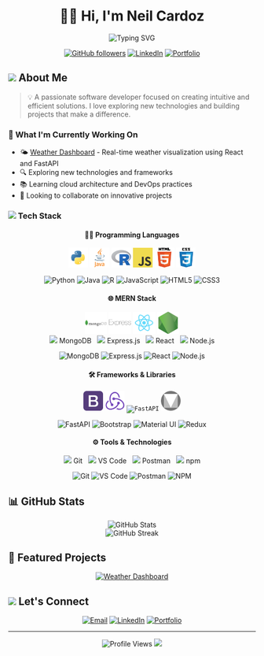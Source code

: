 # <div align="center">👨‍💻 Hi, I'm Neil Cardoz</div>

<div align="center">
  <img src="https://readme-typing-svg.demolab.com?font=Fira+Code&weight=600&size=22&duration=3000&pause=1000&color=3F91F7&center=true&vCenter=true&random=false&width=435&lines=Full+Stack+Developer+⚡;Software+Engineer+💻;Tech+Enthusiast+🚀" alt="Typing SVG" />
</div>

<!-- Custom CSS for hover effects -->


<div align="center">
  
[![GitHub followers](https://img.shields.io/github/followers/Neil-Cardoz?style=social)](https://github.com/Neil-Cardoz)
[![LinkedIn](https://img.shields.io/badge/LinkedIn-Connect-blue)](https://www.linkedin.com/in/neil-cardoz)
[![Portfolio](https://img.shields.io/badge/Portfolio-Visit-success)](https://neil-cardoz.github.io)

</div>

## <img src="https://media.giphy.com/media/hvRJCLFzcasrR4ia7z/giphy.gif" width="28"> About Me

> 💡 A passionate software developer focused on creating intuitive and efficient solutions. I love exploring new technologies and building projects that make a difference.

### 🎯 What I'm Currently Working On

- 🌤️ [Weather Dashboard](https://github.com/Neil-Cardoz/Weather-Dashboard) - Real-time weather visualization using React and FastAPI
- 🔍 Exploring new technologies and frameworks
- 📚 Learning cloud architecture and DevOps practices
- 🤝 Looking to collaborate on innovative projects

### <img src="https://media2.giphy.com/media/QssGEmpkyEOhBCb7e1/giphy.gif?cid=ecf05e47a0n3gi1bfqntqmob8g9aid1oyj2wr3ds3mg700bl&rid=giphy.gif" width ="25"> Tech Stack

<div align="center">

#### 👨‍💻 Programming Languages

<div align="center" class="tech-stack">
  <code><img height="40" title="Python" src="https://raw.githubusercontent.com/github/explore/80688e429a7d4ef2fca1e82350fe8e3517d3494d/topics/python/python.png"></code>
  <code><img height="40" title="Java" src="https://raw.githubusercontent.com/github/explore/5b3600551e122a3277c2c5368af2ad5725ffa9a1/topics/java/java.png"></code>
  <code><img height="40" title="R" src="https://raw.githubusercontent.com/github/explore/80688e429a7d4ef2fca1e82350fe8e3517d3494d/topics/r/r.png"></code>
  <code><img height="40" title="JavaScript" src="https://raw.githubusercontent.com/github/explore/80688e429a7d4ef2fca1e82350fe8e3517d3494d/topics/javascript/javascript.png"></code>
  <code><img height="40" title="HTML5" src="https://raw.githubusercontent.com/github/explore/80688e429a7d4ef2fca1e82350fe8e3517d3494d/topics/html/html.png"></code>
  <code><img height="40" title="CSS3" src="https://raw.githubusercontent.com/github/explore/80688e429a7d4ef2fca1e82350fe8e3517d3494d/topics/css/css.png"></code>
</div>

![Python](https://img.shields.io/badge/Python-3776AB?style=for-the-badge&logo=python&logoColor=white)
![Java](https://img.shields.io/badge/Java-ED8B00?style=for-the-badge&logo=openjdk&logoColor=white)
![R](https://img.shields.io/badge/R-276DC3?style=for-the-badge&logo=r&logoColor=white)
![JavaScript](https://img.shields.io/badge/JavaScript-F7DF1E?style=for-the-badge&logo=javascript&logoColor=black)
![HTML5](https://img.shields.io/badge/HTML5-E34F26?style=for-the-badge&logo=html5&logoColor=white)
![CSS3](https://img.shields.io/badge/CSS3-1572B6?style=for-the-badge&logo=css3&logoColor=white)

#### 🌐 MERN Stack

<div align="center" class="tech-stack">
  <code><img height="45" title="MongoDB" src="https://raw.githubusercontent.com/github/explore/80688e429a7d4ef2fca1e82350fe8e3517d3494d/topics/mongodb/mongodb.png"></code>
  <code><img height="45" title="Express.js" src="https://raw.githubusercontent.com/github/explore/80688e429a7d4ef2fca1e82350fe8e3517d3494d/topics/express/express.png"></code>
  <code><img height="45" title="React" src="https://raw.githubusercontent.com/github/explore/80688e429a7d4ef2fca1e82350fe8e3517d3494d/topics/react/react.png"></code>
  <code><img height="45" title="Node.js" src="https://raw.githubusercontent.com/github/explore/80688e429a7d4ef2fca1e82350fe8e3517d3494d/topics/nodejs/nodejs.png"></code>
</div>

<div align="center">
  <img src="https://media.giphy.com/media/kdFc8fubgS31b8DsVu/giphy.gif" width="25"> MongoDB &nbsp;
  <img src="https://media.giphy.com/media/ln7z2eWriiQAllfVcn/giphy.gif" width="25"> Express.js &nbsp;
  <img src="https://media.giphy.com/media/eNAsjO55tPbgaor7ma/giphy.gif" width="25"> React &nbsp;
  <img src="https://media.giphy.com/media/kdFc8fubgS31b8DsVu/giphy.gif" width="25"> Node.js
</div>

![MongoDB](https://img.shields.io/badge/MongoDB-4EA94B?style=for-the-badge&logo=mongodb&logoColor=white)
![Express.js](https://img.shields.io/badge/Express.js-404D59?style=for-the-badge&logo=express&logoColor=white)
![React](https://img.shields.io/badge/React-20232A?style=for-the-badge&logo=react&logoColor=61DAFB)
![Node.js](https://img.shields.io/badge/Node.js-43853D?style=for-the-badge&logo=node.js&logoColor=white)

#### 🛠️ Frameworks & Libraries

<div align="center" class="tech-stack">
  <code><img height="40" title="Bootstrap" src="https://raw.githubusercontent.com/github/explore/80688e429a7d4ef2fca1e82350fe8e3517d3494d/topics/bootstrap/bootstrap.png"></code>
  <code><img height="40" title="Redux" src="https://raw.githubusercontent.com/github/explore/80688e429a7d4ef2fca1e82350fe8e3517d3494d/topics/redux/redux.png"></code>
  <code><img height="40" title="FastAPI" src="https://fastapi.tiangolo.com/img/logo-margin/logo-teal.png"></code>
  <code><img height="40" title="Material UI" src="https://raw.githubusercontent.com/github/explore/80688e429a7d4ef2fca1e82350fe8e3517d3494d/topics/material-design/material-design.png"></code>
</div>

![FastAPI](https://img.shields.io/badge/FastAPI-009688?style=for-the-badge&logo=fastapi&logoColor=white)
![Bootstrap](https://img.shields.io/badge/Bootstrap-563D7C?style=for-the-badge&logo=bootstrap&logoColor=white)
![Material UI](https://img.shields.io/badge/Material_UI-0081CB?style=for-the-badge&logo=material-ui&logoColor=white)
![Redux](https://img.shields.io/badge/Redux-593D88?style=for-the-badge&logo=redux&logoColor=white)

#### ⚙️ Tools & Technologies
<img src="https://media.giphy.com/media/kH1DBkPNyZPOk0BxrM/giphy.gif" width="25"> Git &nbsp;
<img src="https://media.giphy.com/media/IdyAQJVN2kVPNUrojM/giphy.gif" width="25"> VS Code &nbsp;
<img src="https://www.vectorlogo.zone/logos/getpostman/getpostman-icon.svg" width="25"> Postman &nbsp;
<img src="https://media.giphy.com/media/SS8CV2rQdlYNLtBCiF/giphy.gif" width="25"> npm

![Git](https://img.shields.io/badge/Git-F05032?style=for-the-badge&logo=git&logoColor=white)
![VS Code](https://img.shields.io/badge/VS_Code-007ACC?style=for-the-badge&logo=visual-studio-code&logoColor=white)
![Postman](https://img.shields.io/badge/Postman-FF6C37?style=for-the-badge&logo=postman&logoColor=white)
![NPM](https://img.shields.io/badge/npm-CB3837?style=for-the-badge&logo=npm&logoColor=white)

</div>

## 📊 GitHub Stats

<div align="center">
  <img src="https://github-readme-stats.vercel.app/api?username=Neil-Cardoz&show_icons=true&theme=radical" alt="GitHub Stats" />
</div>

<div align="center">
  <img src="https://github-readme-streak-stats.herokuapp.com/?user=Neil-Cardoz&theme=radical" alt="GitHub Streak" />
</div>

## 🌟 Featured Projects

<div align="center">

[![Weather Dashboard](https://github-readme-stats.vercel.app/api/pin/?username=Neil-Cardoz&repo=Weather-Dashboard&theme=radical)](https://github.com/Neil-Cardoz/Weather-Dashboard)


</div>

## <img src="https://media.giphy.com/media/LnQjpWaON8nhr21vNW/giphy.gif" width="40"> Let's Connect

<div align="center">

[![Email](https://img.shields.io/badge/Email-D14836?style=for-the-badge&logo=gmail&logoColor=white)](mailto:neilcardoz1@gmail.com)
[![LinkedIn](https://img.shields.io/badge/LinkedIn-0077B5?style=for-the-badge&logo=linkedin&logoColor=white)](https://www.linkedin.com/in/neilcardoz)
[![Portfolio](https://img.shields.io/badge/Portfolio-000000?style=for-the-badge&logo=About.me&logoColor=white)](https://neil-cardoz.github.io)

</div>

---

<div align="center">
  <img src="https://komarev.com/ghpvc/?username=Neil-Cardoz&color=blueviolet&style=flat-square&label=Profile+Views" alt="Profile Views" />
  
  <img src="https://media.giphy.com/media/7NoNw4pMNTvgc/giphy.gif" width="100" />
</div>
